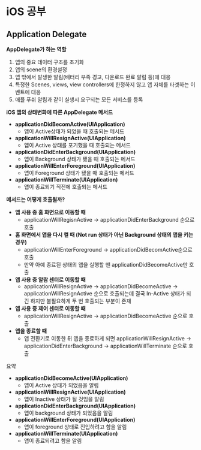 # iOS 공부
## Application Delegate
**AppDelegate가 하는 역할**
1. 앱의 중요 데이터 구조를 초기화
2. 앱의 scene의 환경설정
3. 앱 밖에서 발생한 알림(배터리 부족 경고, 다운로드 완료 알림 등)에 대응
4. 특정한 Scenes, views, view controllers에 한정하지 않고 앱 자체를 타겟하는 이벤트에 대응
5. 애플 푸쉬 알림과 같이 실생시 요구되는 모든 서비스를 등록

**iOS 앱의 상태변화에 따른 AppDelegate 메서드**
- **applicationDidBecomActive(UIApplication)**
  - 앱이 Active상태가 되었을 때 호출되는 메서드
- **applicationWillResignActive(UIApplication)**
  - 앱이 Active 상태를 포기했을 때 호출되는 메서드
- **applicationDidEnterBackground(UIApplication)**
  - 앱이 Background 상태가 됐을 때 호출되는 메서드
- **applicationWillEnterForeground(UIApplication)**
  - 앱이 Foreground 상태가 됐을 때 호출되는 메서드
- **applicationWillTerminate(UIApplication)**
  - 앱이 종료되기 직전에 호출되는 메서드

**메서드는 어떻게 호출될까?**
- **앱 사용 중 홈 화면으로 이동할 때**
  - applicationWillRegisnActive -> applicationDidEnterBackground 순으로 호출
- **홈 화면에서 앱을 다시 켤 때 (Not run 상태가 아닌 Background 상태의 앱을 키는 경우)**
  - applicationWillEnterForeground -> applicationDidBecomActive순으로 호출
  - 만약 아예 종료된 상태의 앱을 실행할 땐 applicationDidBecomeActive만 호출
- **앱 사용 중 알람 센터로 이동할 때**
  - applicationWillResignActive -> applicationDidBecomeActive -> applicationWillResignActive 순으로 호출되는데 결국 In-Active 상태가 되긴 하지만 불필요하게 두 번 호출되는 부분이 존재
- **앱 사용 중 제어 센터로 이동할 때**
  - applicationWillResignActive -> applicationDidBecomeActive 순으로 호출
- **앱을 종료할 때**
  - 앱 전환기로 이동한 뒤 앱을 종료하게 되면 applicationWillResignActive -> applicationDidEnterBackground -> applicationWillTerminate 순으로 호출

요약
- **applicationDidBecomeActive(UIApplication)**
  - 앱이 Active 상태가 되었음을 알림
- **applicationWillResignActive(UIApplication)**
  - 앱이 Inactive 상태가 될 것임을 알림
- **applicationDidEnterBackground(UIApplication)**
  - 앱이 background 상태가 되었음을 알림
- **applicationWillEnterForeground(UIApplication)**
  - 앱이 foreground 상태로 진입하려고 함을 알림
- **applicationWillTerminate(UIApplication)**
  - 앱이 종료되려고 함을 알림